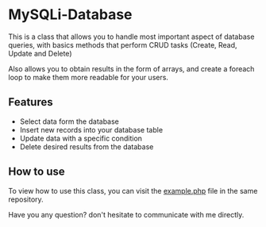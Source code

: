 # MySQLi-Database

This is a class that allows you to handle most important aspect of database queries, with basics methods that perform CRUD tasks (Create, Read, Update and Delete)

Also allows you to obtain results in the form of arrays, and create a foreach loop to make them more readable for your users.

## Features

  - Select data form the database
  - Insert new records into your database table
  - Update data with a specific condition
  - Delete desired results from the database

## How to use

To view how to use this class, you can visit the [example.php](https://github.com/ranss/MySQLi-Database/blob/master/example.php) file in the same repository.

Have you any question? don't hesitate to communicate with me directly.